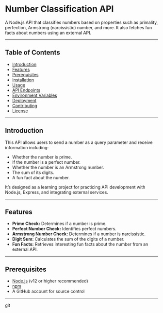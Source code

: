 # Number Classification API

A Node.js API that classifies numbers based on properties such as primality, perfection, Armstrong (narcissistic) number, and more. It also fetches fun facts about numbers using an external API.

---

## Table of Contents

- [Introduction](#introduction)
- [Features](#features)
- [Prerequisites](#prerequisites)
- [Installation](#installation)
- [Usage](#usage)
- [API Endpoints](#api-endpoints)
- [Environment Variables](#environment-variables)
- [Deployment](#deployment)
- [Contributing](#contributing)
- [License](#license)

---

## Introduction

This API allows users to send a number as a query parameter and receive information including:
- Whether the number is prime.
- If the number is a perfect number.
- Whether the number is an Armstrong number.
- The sum of its digits.
- A fun fact about the number.

It’s designed as a learning project for practicing API development with Node.js, Express, and integrating external services.

---

## Features

- **Prime Check:** Determines if a number is prime.
- **Perfect Number Check:** Identifies perfect numbers.
- **Armstrong Number Check:** Determines if a number is narcissistic.
- **Digit Sum:** Calculates the sum of the digits of a number.
- **Fun Facts:** Retrieves interesting fun facts about the number from an external API.

---

## Prerequisites

- [Node.js](https://nodejs.org/) (v12 or higher recommended)
- [npm](https://www.npmjs.com/)
- A GitHub account for source control

---

git 

